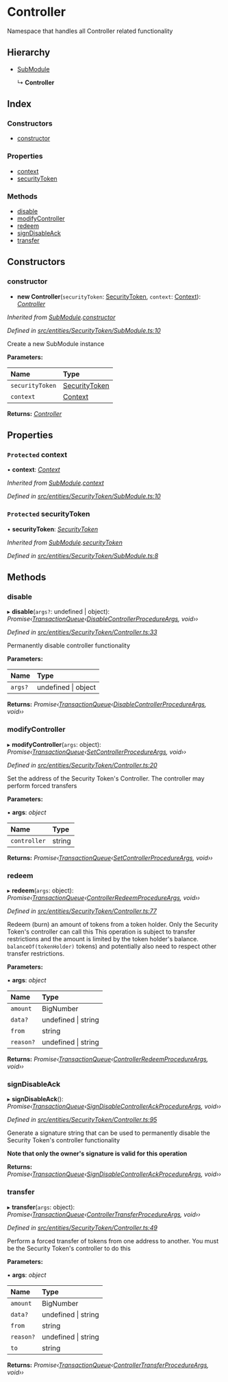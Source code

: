 # Controller

Namespace that handles all Controller related functionality

## Hierarchy

* [SubModule]()

  ↳ **Controller**

## Index

### Constructors

* [constructor]()

### Properties

* [context]()
* [securityToken]()

### Methods

* [disable]()
* [modifyController]()
* [redeem]()
* [signDisableAck]()
* [transfer]()

## Constructors

### constructor

+ **new Controller**\(`securityToken`: [SecurityToken](), `context`: [Context]()\): [_Controller_]()

_Inherited from_ [_SubModule_]()_._[_constructor_]()

_Defined in_ [_src/entities/SecurityToken/SubModule.ts:10_](https://github.com/PolymathNetwork/polymath-sdk/blob/550676f/src/entities/SecurityToken/SubModule.ts#L10)

Create a new SubModule instance

**Parameters:**

| Name | Type |
| :--- | :--- |
| `securityToken` | [SecurityToken]() |
| `context` | [Context]() |

**Returns:** [_Controller_]()

## Properties

### `Protected` context

• **context**: [_Context_]()

_Inherited from_ [_SubModule_]()_._[_context_]()

_Defined in_ [_src/entities/SecurityToken/SubModule.ts:10_](https://github.com/PolymathNetwork/polymath-sdk/blob/550676f/src/entities/SecurityToken/SubModule.ts#L10)

### `Protected` securityToken

• **securityToken**: [_SecurityToken_]()

_Inherited from_ [_SubModule_]()_._[_securityToken_]()

_Defined in_ [_src/entities/SecurityToken/SubModule.ts:8_](https://github.com/PolymathNetwork/polymath-sdk/blob/550676f/src/entities/SecurityToken/SubModule.ts#L8)

## Methods

### disable

▸ **disable**\(`args?`: undefined \| object\): _Promise‹_[_TransactionQueue_]()_‹_[_DisableControllerProcedureArgs_]()_, void››_

_Defined in_ [_src/entities/SecurityToken/Controller.ts:33_](https://github.com/PolymathNetwork/polymath-sdk/blob/550676f/src/entities/SecurityToken/Controller.ts#L33)

Permanently disable controller functionality

**Parameters:**

| Name | Type |
| :--- | :--- |
| `args?` | undefined \| object |

**Returns:** _Promise‹_[_TransactionQueue_]()_‹_[_DisableControllerProcedureArgs_]()_, void››_

### modifyController

▸ **modifyController**\(`args`: object\): _Promise‹_[_TransactionQueue_]()_‹_[_SetControllerProcedureArgs_]()_, void››_

_Defined in_ [_src/entities/SecurityToken/Controller.ts:20_](https://github.com/PolymathNetwork/polymath-sdk/blob/550676f/src/entities/SecurityToken/Controller.ts#L20)

Set the address of the Security Token's Controller. The controller may perform forced transfers

**Parameters:**

▪ **args**: _object_

| Name | Type |
| :--- | :--- |
| `controller` | string |

**Returns:** _Promise‹_[_TransactionQueue_]()_‹_[_SetControllerProcedureArgs_]()_, void››_

### redeem

▸ **redeem**\(`args`: object\): _Promise‹_[_TransactionQueue_]()_‹_[_ControllerRedeemProcedureArgs_]()_, void››_

_Defined in_ [_src/entities/SecurityToken/Controller.ts:77_](https://github.com/PolymathNetwork/polymath-sdk/blob/550676f/src/entities/SecurityToken/Controller.ts#L77)

Redeem \(burn\) an amount of tokens from a token holder. Only the Security Token's controller can call this This operation is subject to transfer restrictions and the amount is limited by the token holder's balance. `balanceOf(tokenHolder)` tokens\) and potentially also need to respect other transfer restrictions.

**Parameters:**

▪ **args**: _object_

| Name | Type |
| :--- | :--- |
| `amount` | BigNumber |
| `data?` | undefined \| string |
| `from` | string |
| `reason?` | undefined \| string |

**Returns:** _Promise‹_[_TransactionQueue_]()_‹_[_ControllerRedeemProcedureArgs_]()_, void››_

### signDisableAck

▸ **signDisableAck**\(\): _Promise‹_[_TransactionQueue_]()_‹_[_SignDisableControllerAckProcedureArgs_]()_, void››_

_Defined in_ [_src/entities/SecurityToken/Controller.ts:95_](https://github.com/PolymathNetwork/polymath-sdk/blob/550676f/src/entities/SecurityToken/Controller.ts#L95)

Generate a signature string that can be used to permanently disable the Security Token's controller functionality

**Note that only the owner's signature is valid for this operation**

**Returns:** _Promise‹_[_TransactionQueue_]()_‹_[_SignDisableControllerAckProcedureArgs_]()_, void››_

### transfer

▸ **transfer**\(`args`: object\): _Promise‹_[_TransactionQueue_]()_‹_[_ControllerTransferProcedureArgs_]()_, void››_

_Defined in_ [_src/entities/SecurityToken/Controller.ts:49_](https://github.com/PolymathNetwork/polymath-sdk/blob/550676f/src/entities/SecurityToken/Controller.ts#L49)

Perform a forced transfer of tokens from one address to another. You must be the Security Token's controller to do this

**Parameters:**

▪ **args**: _object_

| Name | Type |
| :--- | :--- |
| `amount` | BigNumber |
| `data?` | undefined \| string |
| `from` | string |
| `reason?` | undefined \| string |
| `to` | string |

**Returns:** _Promise‹_[_TransactionQueue_]()_‹_[_ControllerTransferProcedureArgs_]()_, void››_

